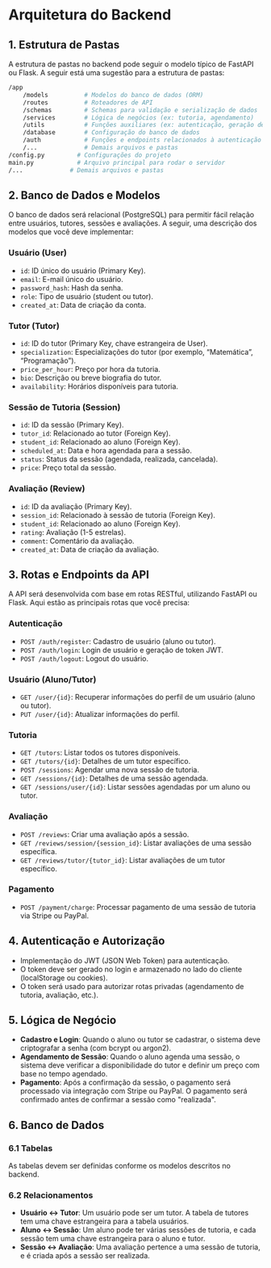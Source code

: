 # Arquitetura do Backend

## 1. Estrutura de Pastas

A estrutura de pastas no backend pode seguir o modelo típico de FastAPI ou Flask. A seguir está uma sugestão para a estrutura de pastas:

```bash
/app
    /models          # Modelos do banco de dados (ORM)
    /routes          # Roteadores de API
    /schemas         # Schemas para validação e serialização de dados
    /services        # Lógica de negócios (ex: tutoria, agendamento)
    /utils           # Funções auxiliares (ex: autenticação, geração de token)
    /database        # Configuração do banco de dados
    /auth            # Funções e endpoints relacionados à autenticação
    /...             # Demais arquivos e pastas
/config.py         # Configurações do projeto
main.py            # Arquivo principal para rodar o servidor
/...             # Demais arquivos e pastas
```

## 2. Banco de Dados e Modelos

O banco de dados será relacional (PostgreSQL) para permitir fácil relação entre usuários, tutores, sessões e avaliações. A seguir, uma descrição dos modelos que você deve implementar:

### Usuário (User)

- `id`: ID único do usuário (Primary Key).
- `email`: E-mail único do usuário.
- `password_hash`: Hash da senha.
- `role`: Tipo de usuário (student ou tutor).
- `created_at`: Data de criação da conta.

### Tutor (Tutor)

- `id`: ID do tutor (Primary Key, chave estrangeira de User).
- `specialization`: Especializações do tutor (por exemplo, “Matemática”, “Programação”).
- `price_per_hour`: Preço por hora da tutoria.
- `bio`: Descrição ou breve biografia do tutor.
- `availability`: Horários disponíveis para tutoria.

### Sessão de Tutoria (Session)

- `id`: ID da sessão (Primary Key).
- `tutor_id`: Relacionado ao tutor (Foreign Key).
- `student_id`: Relacionado ao aluno (Foreign Key).
- `scheduled_at`: Data e hora agendada para a sessão.
- `status`: Status da sessão (agendada, realizada, cancelada).
- `price`: Preço total da sessão.

### Avaliação (Review)

- `id`: ID da avaliação (Primary Key).
- `session_id`: Relacionado à sessão de tutoria (Foreign Key).
- `student_id`: Relacionado ao aluno (Foreign Key).
- `rating`: Avaliação (1-5 estrelas).
- `comment`: Comentário da avaliação.
- `created_at`: Data de criação da avaliação.

## 3. Rotas e Endpoints da API

A API será desenvolvida com base em rotas RESTful, utilizando FastAPI ou Flask. Aqui estão as principais rotas que você precisa:

### Autenticação

- `POST /auth/register`: Cadastro de usuário (aluno ou tutor).
- `POST /auth/login`: Login de usuário e geração de token JWT.
- `POST /auth/logout`: Logout do usuário.

### Usuário (Aluno/Tutor)

- `GET /user/{id}`: Recuperar informações do perfil de um usuário (aluno ou tutor).
- `PUT /user/{id}`: Atualizar informações do perfil.

### Tutoria

- `GET /tutors`: Listar todos os tutores disponíveis.
- `GET /tutors/{id}`: Detalhes de um tutor específico.
- `POST /sessions`: Agendar uma nova sessão de tutoria.
- `GET /sessions/{id}`: Detalhes de uma sessão agendada.
- `GET /sessions/user/{id}`: Listar sessões agendadas por um aluno ou tutor.

### Avaliação

- `POST /reviews`: Criar uma avaliação após a sessão.
- `GET /reviews/session/{session_id}`: Listar avaliações de uma sessão específica.
- `GET /reviews/tutor/{tutor_id}`: Listar avaliações de um tutor específico.

### Pagamento

- `POST /payment/charge`: Processar pagamento de uma sessão de tutoria via Stripe ou PayPal.

## 4. Autenticação e Autorização

- Implementação do JWT (JSON Web Token) para autenticação.
- O token deve ser gerado no login e armazenado no lado do cliente (localStorage ou cookies).
- O token será usado para autorizar rotas privadas (agendamento de tutoria, avaliação, etc.).

## 5. Lógica de Negócio

- **Cadastro e Login**: Quando o aluno ou tutor se cadastrar, o sistema deve criptografar a senha (com bcrypt ou argon2).
- **Agendamento de Sessão**: Quando o aluno agenda uma sessão, o sistema deve verificar a disponibilidade do tutor e definir um preço com base no tempo agendado.
- **Pagamento**: Após a confirmação da sessão, o pagamento será processado via integração com Stripe ou PayPal. O pagamento será confirmado antes de confirmar a sessão como "realizada".

## 6. Banco de Dados

### 6.1 Tabelas

As tabelas devem ser definidas conforme os modelos descritos no backend.

### 6.2 Relacionamentos

- **Usuário ↔ Tutor**: Um usuário pode ser um tutor. A tabela de tutores tem uma chave estrangeira para a tabela usuários.
- **Aluno ↔ Sessão**: Um aluno pode ter várias sessões de tutoria, e cada sessão tem uma chave estrangeira para o aluno e tutor.
- **Sessão ↔ Avaliação**: Uma avaliação pertence a uma sessão de tutoria, e é criada após a sessão ser realizada.